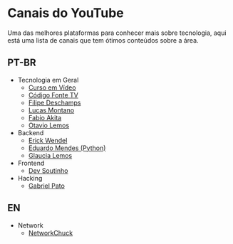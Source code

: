 # Canais do YouTube

Uma das melhores plataformas para conhecer mais sobre tecnologia, aqui está uma lista de canais que tem ótimos conteúdos sobre a área.

## PT-BR

- Tecnologia em Geral
    - [Curso em Vídeo](https://www.youtube.com/user/cursosemvideo)
    - [Código Fonte TV](https://www.youtube.com/user/codigofontetv)
    - [Filipe Deschamps](https://www.youtube.com/channel/UCU5JicSrEM5A63jkJ2QvGYw)
    - [Lucas Montano](https://www.youtube.com/channel/UCyHOBY6IDZF9zOKJPou2Rgg)
    - [Fabio Akita](https://www.youtube.com/channel/UCib793mnUOhWymCh2VJKplQ)
    - [Otavio Lemos](https://www.youtube.com/channel/UC9cOiXh-RFR7KI61KcyTb0g)
- Backend
    - [Erick Wendel](https://www.youtube.com/channel/UCh84012dEUE076wM2CVFN9A)
    - [Eduardo Mendes (Python)](https://www.youtube.com/channel/UCAaKeg-BocRqphErdtIUFFw)
    - [Glaucia Lemos](https://www.youtube.com/channel/UC2Qzw5aqCBk_z0lWJnumWQQ)
- Frontend
    - [Dev Soutinho](https://www.youtube.com/channel/UCzR2u5RWXWjUh7CwLSvbitA)
- Hacking
    - [Gabriel Pato](https://www.youtube.com/channel/UC70YG2WHVxlOJRng4v-CIFQ)

## EN

- Network
    - [NetworkChuck](https://www.youtube.com/user/NetworkChuck)